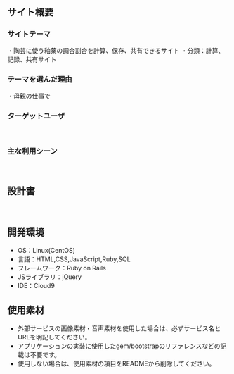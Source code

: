 # <!--glaze_mxing-->
​
## サイト概要
### サイトテーマ
<!--何を『目的』とし、どのような『分類』なのかを簡潔に書く-->
・陶芸に使う釉薬の調合割合を計算、保存、共有できるサイト
・分類：計算、記録、共有サイト
​
### テーマを選んだ理由
<!--なぜこのようなテーマにしたかを説明する-->
​・母親の仕事で
### ターゲットユーザ
<!--誰に使ってもらうかを具体的に記載する-->
​
### 主な利用シーン
<!--どのような時に使うのかの状況を記載すること-->
​
## 設計書
<!--テーマを設定・提出する時点では不要です-->
​
## 開発環境
- OS：Linux(CentOS)
- 言語：HTML,CSS,JavaScript,Ruby,SQL
- フレームワーク：Ruby on Rails
- JSライブラリ：jQuery
- IDE：Cloud9
​
## 使用素材
- 外部サービスの画像素材・音声素材を使用した場合は、必ずサービス名とURLを明記してください。
- アプリケーションの実装に使用したgem/bootstrapのリファレンスなどの記載は不要です。
- 使用しない場合は、使用素材の項目をREADMEから削除してください。